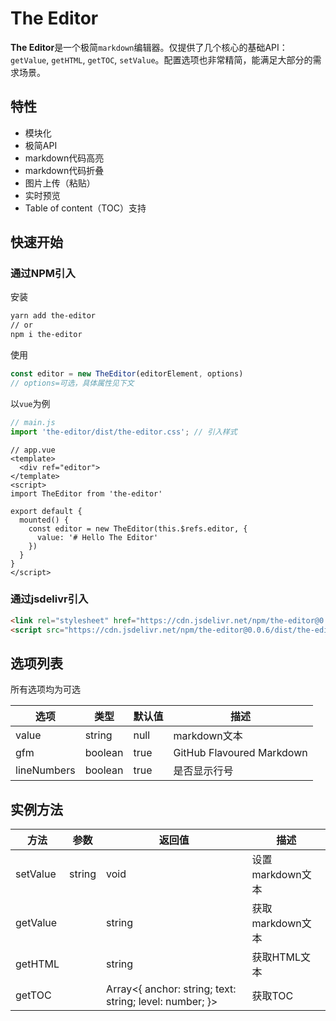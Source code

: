 # The Editor

**The Editor**是一个极简`markdown`编辑器。仅提供了几个核心的基础API：`getValue`, `getHTML`, `getTOC`, `setValue`。配置选项也非常精简，能满足大部分的需求场景。

## 特性

* 模块化
* 极简API
* markdown代码高亮
* markdown代码折叠
* 图片上传（粘贴）
* 实时预览
* Table of content（TOC）支持

## 快速开始

### 通过NPM引入

安装

```bash
yarn add the-editor
// or
npm i the-editor
```

使用

```javascript
const editor = new TheEditor(editorElement, options)
// options=可选，具体属性见下文
```

以`vue`为例

```javascript
// main.js
import 'the-editor/dist/the-editor.css'; // 引入样式
```

```vue
// app.vue
<template>
  <div ref="editor">
</template>
<script>
import TheEditor from 'the-editor'

export default {
  mounted() {
    const editor = new TheEditor(this.$refs.editor, {
      value: '# Hello The Editor'
    })
  }
}
</script>
```

### 通过jsdelivr引入

```html
<link rel="stylesheet" href="https://cdn.jsdelivr.net/npm/the-editor@0.0.6/dist/the-editor.min.css">
<script src="https://cdn.jsdelivr.net/npm/the-editor@0.0.6/dist/the-editor.min.js"></script>
```

## 选项列表

所有选项均为可选

|选项|类型|默认值|描述|
|---|---|---|---|
|value|string|null|markdown文本|
|gfm|boolean|true|GitHub Flavoured Markdown|
|lineNumbers|boolean|true|是否显示行号|

## 实例方法

|方法|参数|返回值|描述|
|---|---|---|---|
|setValue|string|void|设置markdown文本|
|getValue||string|获取markdown文本|
|getHTML||string|获取HTML文本|
|getTOC||Array<{ anchor: string; text: string; level: number; }>|获取TOC|
